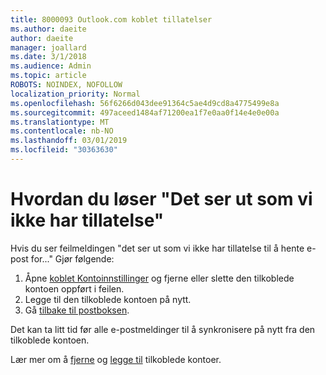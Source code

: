 ```yaml
---
title: 8000093 Outlook.com koblet tillatelser
ms.author: daeite
author: daeite
manager: joallard
ms.date: 3/1/2018
ms.audience: Admin
ms.topic: article
ROBOTS: NOINDEX, NOFOLLOW
localization_priority: Normal
ms.openlocfilehash: 56f6266d043dee91364c5ae4d9cd8a4775499e8a
ms.sourcegitcommit: 497aceed1484af71200ea1f7e0aa0f14e4e0e00a
ms.translationtype: MT
ms.contentlocale: nb-NO
ms.lasthandoff: 03/01/2019
ms.locfileid: "30363630"
---
```

# <a name="how-to-fix-it-looks-like-we-dont-have-permission"></a>Hvordan du løser "Det ser ut som vi ikke har tillatelse"

Hvis du ser feilmeldingen "det ser ut som vi ikke har tillatelse til å hente e-post for..." Gjør følgende:

1. Åpne [koblet Kontoinnstillinger](https://outlook.live.com/mail/options/mail/accounts) og fjerne eller slette den tilkoblede kontoen oppført i feilen. 
2. Legge til den tilkoblede kontoen på nytt.
3. Gå [tilbake til postboksen](https://outlook.live.com/mail/inbox).

Det kan ta litt tid før alle e-postmeldinger til å synkronisere på nytt fra den tilkoblede kontoen.

Lær mer om å [fjerne](https://support.office.com/article/0b9a6b95-ff1b-46c1-bf60-d6b3b82c5ac8) og [legge til](https://support.office.com/article/c5224df4-5885-4e79-91ba-523aa743f0ba) tilkoblede kontoer.